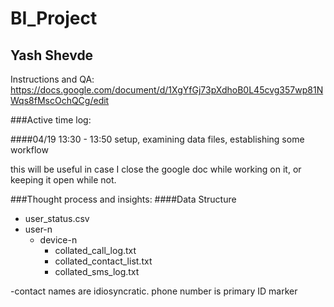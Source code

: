 # BI_Project
## Yash Shevde
Instructions and QA:
https://docs.google.com/document/d/1XgYfGj73pXdhoB0L45cvg357wp81NWqs8fMscOchQCg/edit

###Active time log:

####04/19 13:30 - 13:50
setup, examining data files, establishing some workflow

this will be useful in case I close the google doc while working on it, or keeping it open while not.

###Thought process and insights:
####Data Structure
* user_status.csv
* user-n
    * device-n
        * collated_call_log.txt
        * collated_contact_list.txt
        * collated_sms_log.txt
        
-contact names are idiosyncratic. phone number is primary ID marker